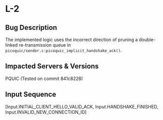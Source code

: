 # L-2

## Bug Description
The implemented logic uses the incorrect direction of pruning a double-linked re-transmission queue in ```picoquic/sender.c:picoquic_implicit_handshake_ack()```.

## Impacted Servers & Versions
PQUIC (Tested on commit 841c8228)

## Input Sequence
[Input.INITIAL_CLIENT_HELLO_VALID_ACK, Input.HANDSHAKE_FINISHED, Input.INVALID_NEW_CONNECTION_ID]
